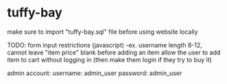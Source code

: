 # tuffy-bay
make sure to import "tuffy-bay.sql" file before using website locally

TODO: 
form input restrictions (javascript) 
	-ex. username length 8-12, cannot leave "item price" blank before adding an item
allow the user to add item to cart without logging in (then make them login if they try to buy it)


admin account: 
username: admin_user
password: admin_user